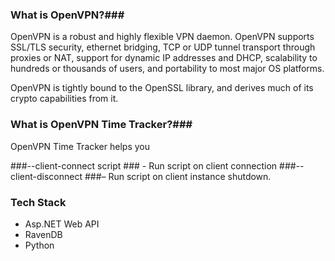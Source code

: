 ### What is OpenVPN?###

OpenVPN  is  a robust and highly flexible VPN daemon.  OpenVPN supports  SSL/TLS security,  ethernet  bridging,  TCP  or  UDP  tunnel  transport through  proxies  or  NAT,  support  for dynamic IP addresses and DHCP, scalability to hundreds or thousands of users, and portability to  most major OS platforms.

OpenVPN  is  tightly  bound to the OpenSSL library, and derives much of its crypto capabilities from it.

### What is OpenVPN Time Tracker?###

OpenVPN Time Tracker helps you

###--client-connect script ### - Run script on client connection
###--client-disconnect ###– Run script on client instance shutdown.



### Tech Stack ###

* Asp.NET Web API
* RavenDB
* Python
